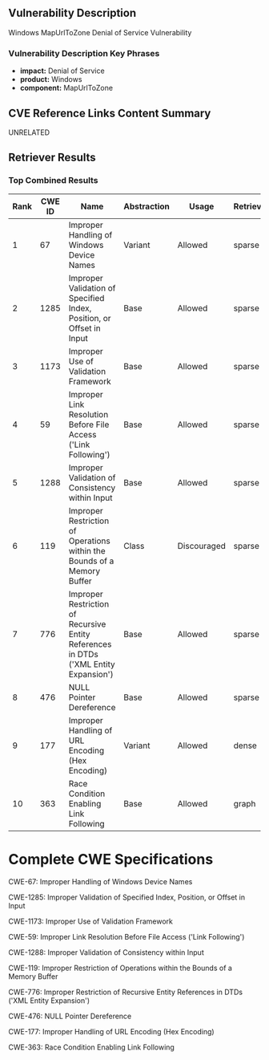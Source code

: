 ## Vulnerability Description
Windows MapUrlToZone Denial of Service Vulnerability

### Vulnerability Description Key Phrases
- **impact:** Denial of Service
- **product:** Windows
- **component:** MapUrlToZone

## CVE Reference Links Content Summary
UNRELATED

## Retriever Results

### Top Combined Results

| Rank | CWE ID | Name | Abstraction | Usage  | Retrievers | Individual Scores |
|------|--------|------|-------------|-------|------------|-------------------|
| 1 | 67 | Improper Handling of Windows Device Names | Variant | Allowed | sparse | 0.012 |
| 2 | 1285 | Improper Validation of Specified Index, Position, or Offset in Input | Base | Allowed | sparse | 0.011 |
| 3 | 1173 | Improper Use of Validation Framework | Base | Allowed | sparse | 0.011 |
| 4 | 59 | Improper Link Resolution Before File Access ('Link Following') | Base | Allowed | sparse | 0.011 |
| 5 | 1288 | Improper Validation of Consistency within Input | Base | Allowed | sparse | 0.011 |
| 6 | 119 | Improper Restriction of Operations within the Bounds of a Memory Buffer | Class | Discouraged | sparse | 0.011 |
| 7 | 776 | Improper Restriction of Recursive Entity References in DTDs ('XML Entity Expansion') | Base | Allowed | sparse | 0.010 |
| 8 | 476 | NULL Pointer Dereference | Base | Allowed | sparse | 0.010 |
| 9 | 177 | Improper Handling of URL Encoding (Hex Encoding) | Variant | Allowed | dense | 0.499 |
| 10 | 363 | Race Condition Enabling Link Following | Base | Allowed | graph | 0.002 |



# Complete CWE Specifications

CWE-67: Improper Handling of Windows Device Names

CWE-1285: Improper Validation of Specified Index, Position, or Offset in Input

CWE-1173: Improper Use of Validation Framework

CWE-59: Improper Link Resolution Before File Access ('Link Following')

CWE-1288: Improper Validation of Consistency within Input

CWE-119: Improper Restriction of Operations within the Bounds of a Memory Buffer

CWE-776: Improper Restriction of Recursive Entity References in DTDs ('XML Entity Expansion')

CWE-476: NULL Pointer Dereference

CWE-177: Improper Handling of URL Encoding (Hex Encoding)

CWE-363: Race Condition Enabling Link Following